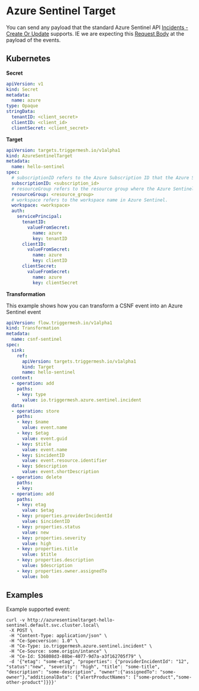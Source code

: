 # Azure Sentinel Target

You can send any payload that the standard Azure Sentinel API [Incidents - Create Or Update](https://docs.microsoft.com/en-us/rest/api/securityinsights/stable/incidents/create-or-update) supports. IE we are expecting this [Request Body](https://docs.microsoft.com/en-us/rest/api/securityinsights/stable/incidents/create-or-update#request-body) at the payload of the events.

## Kubernetes

**Secret**

```yaml
apiVersion: v1
kind: Secret
metadata:
  name: azure
type: Opaque
stringData:
  tenantID: <client_secret>
  clientID: <client_id>
  clientSecret: <client_secret>
```

**Target**

```yaml
apiVersion: targets.triggermesh.io/v1alpha1
kind: AzureSentinelTarget
metadata:
  name: hello-sentinel
spec:
  # subscriptionID refers to the Azure Subscription ID that the Azure Sentinel instance is associated with.
  subscriptionID: <subscription_id>
  # resourceGroup refers to the resource group where the Azure Sentinel instance is deployed.
  resourceGroup: <resource_group>
  # workspace refers to the workspace name in Azure Sentinel.
  workspace: <workspace>
  auth:
    servicePrincipal:
      tenantID:
        valueFromSecret:
          name: azure
          key: tenantID
      clientID:
        valueFromSecret:
          name: azure
          key: clientID
      clientSecret:
        valueFromSecret:
          name: azure
          key: clientSecret
```

**Transformation**

This example shows how you can  transform a CSNF event into an Azure Sentinel event

```yaml
apiVersion: flow.triggermesh.io/v1alpha1
kind: Transformation
metadata:
  name: csnf-sentinel
spec:
  sink:
    ref:
      apiVersion: targets.triggermesh.io/v1alpha1
      kind: Target
      name: hello-sentinel
  context:
  - operation: add
    paths:
    - key: type
      value: io.triggermesh.azure.sentinel.incident
  data:
  - operation: store
    paths:
    - key: $name
      value: event.name
    - key: $etag
      value: event.guid
    - key: $title
      value: event.name
    - key: $incidentID
      value: event.resource.identifier
    - key: $description
      value: event.shortDescription
  - operation: delete
    paths:
    - key:
  - operation: add
    paths:
    - key: etag
      value: $etag
    - key: properties.providerIncidentId
      value: $incidentID
    - key: properties.status
      value: new
    - key: properties.severity
      value: high
    - key: properties.title
      value: $title
    - key: properties.description
      value: $description
    - key: properties.owner.assignedTo
      value: bob
```

## Examples

Example supported event:
```
curl -v http://azuresentineltarget-hello-sentinel.default.svc.cluster.local\
 -X POST \
 -H "Content-Type: application/json" \
 -H "Ce-Specversion: 1.0" \
 -H "Ce-Type: io.triggermesh.azure.sentinel.incident" \
 -H "Ce-Source: some.origin/intance" \
 -H "Ce-Id: 536808d3-88be-4077-9d7a-a3f162705f79" \
 -d '{"etag": "some-etag", "properties": {"providerIncidentId": "12", "status":"new", "severity": "high", "title": "some-title", "description": "some-description", "owner":{"assignedTo": "some-owner"},"additionalData": {"alertProductNames": ["some-product","some-other-product"]}}}'
```
